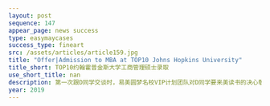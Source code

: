 ```yaml
---
layout: post
sequence: 147
appear_page: news success
type: easymaycases
success_type: fineart
src: /assets/articles/article159.jpg
title: "Offer|Admission to MBA at TOP10 Johns Hopkins University"
title_short: TOP10约翰霍普金斯大学工商管理硕士录取
use_short_title: nan
description: 第一次跟D同学交谈时，易美圆梦名校VIP计划团队对D同学要来美读书的决心敬佩不已。因为D同学不仅从国内958院校毕业且现已是公司销售总监了。为了完成当年赴美留学的夙念，毅然决然的放弃了现有的安稳的工作，决定赴美留学并且有为申请提前规划。易美圆梦名校VIP计划团队在经过认真的思考跟和结合D同学的标化成绩情况以及项目情况与工作经历，向D同学提出了冲刺约翰霍布金斯的MBA项目的一揽子计划。
year: 2019
---
```


